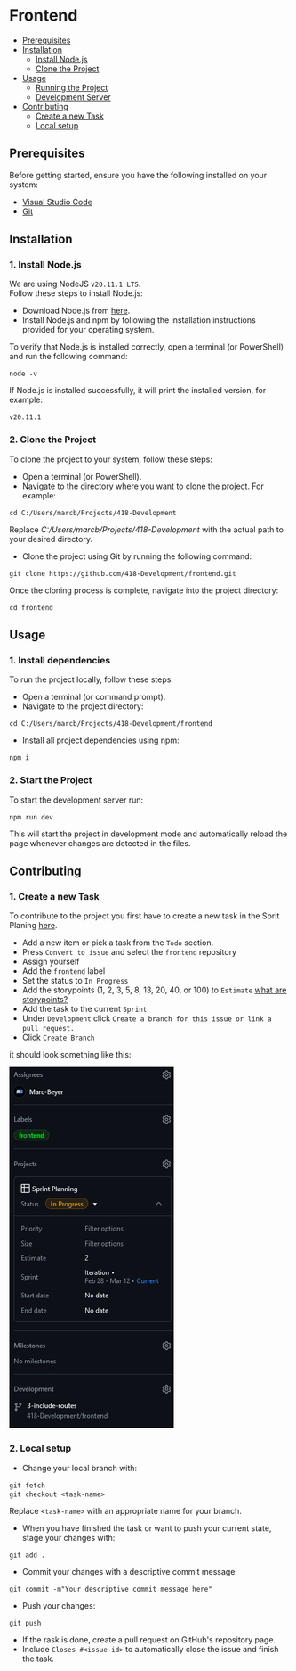 # Frontend

-   [Prerequisites](#prerequisites)
-   [Installation](#installation)
    -   [Install Node.js](#1-install-nodejs)
    -   [Clone the Project](#2-clone-the-project)
-   [Usage](#usage)
    -   [Running the Project](#1-install-dependencies)
    -   [Development Server](#2-start-the-project)
-   [Contributing](#contributing)
    -   [Create a new Task](#1-create-a-new-task)
    -   [Local setup](#2-local-setup)

## Prerequisites

Before getting started, ensure you have the following installed on your system:

-   [Visual Studio Code](https://code.visualstudio.com/)
-   [Git](https://git-scm.com/)

## Installation

### 1. Install Node.js

We are using NodeJS `v20.11.1 LTS`.<br>
Follow these steps to install Node.js:<br>

-   Download Node.js from [here](https://nodejs.org/en).
-   Install Node.js and npm by following the installation instructions provided for your operating system.

To verify that Node.js is installed correctly, open a terminal (or PowerShell) and run the following command:

```
node -v
```

If Node.js is installed successfully, it will print the installed version, for example:

```
v20.11.1
```

### 2. Clone the Project

To clone the project to your system, follow these steps:

-   Open a terminal (or PowerShell).
-   Navigate to the directory where you want to clone the project. For example:

```
cd C:/Users/marcb/Projects/418-Development
```

Replace _C:/Users/marcb/Projects/418-Development_ with the actual path to your desired directory.

-   Clone the project using Git by running the following command:

```
git clone https://github.com/418-Development/frontend.git
```

Once the cloning process is complete, navigate into the project directory:

```
cd frontend
```

## Usage

### 1. Install dependencies

To run the project locally, follow these steps:

-   Open a terminal (or command prompt).
-   Navigate to the project directory:

```
cd C:/Users/marcb/Projects/418-Development/frontend
```

-   Install all project dependencies using npm:

```
npm i
```

### 2. Start the Project

To start the development server run:

```
npm run dev
```

This will start the project in development mode and automatically reload the page whenever changes are detected in the files.

## Contributing

### 1. Create a new Task

To contribute to the project you first have to create a new task in the Sprit Planing [here](https://github.com/orgs/418-Development/projects/1).

-   Add a new item or pick a task from the `Todo` section.
-   Press `Convert to issue` and select the `frontend` repository
-   Assign yourself
-   Add the `frontend` label
-   Set the status to `In Progress`
-   Add the storypoints (1, 2, 3, 5, 8, 13, 20, 40, or 100) to `Estimate` [what are storypoints?](https://www.wrike.com/scrum-guide/faq/what-are-scrum-story-points/)
-   Add the task to the current `Sprint`
-   Under `Development` click `Create a branch for this issue or link a pull request.`
-   Click `Create Branch`

it should look something like this:

![alt](./doc/images/task.png)

### 2. Local setup

-   Change your local branch with:

```
git fetch
git checkout <task-name>
```

Replace `<task-name>` with an appropriate name for your branch.

-   When you have finished the task or want to push your current state, stage your changes with:

```
git add .
```

-   Commit your changes with a descriptive commit message:

```
git commit -m"Your descriptive commit message here"
```

-   Push your changes:

```
git push
```

-   If the rask is done, create a pull request on GitHub's repository page.
-   Include `Closes #<issue-id>` to automatically close the issue and finish the task.
